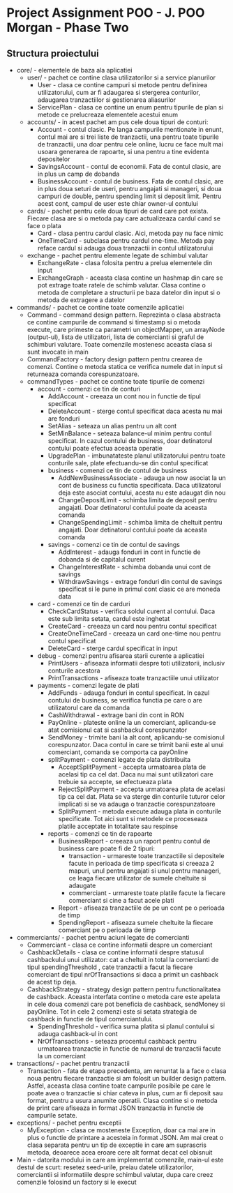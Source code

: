 # Project Assignment POO  - J. POO Morgan - Phase Two

## Structura proiectului

* core/ - elementele de baza ala aplicatiei
  * user/ - pachet ce contine clasa utilizatorilor si a service planurilor
    * User - clasa ce contine campuri si metode pentru definirea utilizatorului, cum ar fi adaugarea si stergerea conturilor, adaugarea tranzactiilor si gestionarea aliasurilor
    * ServicePlan - clasa ce contine un enum pentru tipurile de plan si metode ce prelucreaza elementele acestui enum
  * accounts/ - in acest pachet am pus cele doua tipuri de conturi:
    * Account - contul clasic. Pe langa campurile mentionate in enunt, contul mai are si trei liste de tranzactii, una pentru toate tipurile de tranzactii, una doar pentru cele online, lucru ce face mult mai usoara generarea de rapoarte, si una pentru a tine evidenta depositelor
    * SavingsAccount - contul de economii. Fata de contul clasic, are in plus un camp de dobanda
    * BusinessAccount - contul de business. Fata de contul clasic, are in plus doua seturi de useri, pentru angajati si manageri, si doua campuri de double, pentru spending limit si deposit limit. Pentru acest cont, campul de user este chiar owner-ul contului
  * cards/ - pachet pentru cele doua tipuri de card care pot exista. Fiecare clasa are si o metoda pay care actualizeaza cardul cand se face o plata
    * Card - clasa pentru cardul clasic. Aici, metoda pay nu face nimic
    * OneTimeCard - subclasa pentru cardul one-time. Metoda pay reface cardul si adauga doua tranzactii in contul utilizatorului
  * exchange - pachet pentru elemente legate de schimbul valutar
    * ExchangeRate - clasa folosita pentru a prelua elementele din input
    * ExchangeGraph - aceasta clasa contine un hashmap din care se pot extrage toate ratele de schimb valutar. Clasa contine o metoda de completare a structurii pe baza datelor din input si o metoda de extragere a datelor
* commands/ - pachet ce contine toate comenzile aplicatiei
  * Command - command design pattern. Reprezinta o clasa abstracta ce contine campurile de command si timestamp si o metoda execute, care primeste ca parametri un objectMapper, un arrayNode (output-ul), lista de utilizatori, lista de comercianti si graful de schimburi valutare. Toate comenzile mostenesc aceasta clasa si sunt invocate in main
  * CommandFactory - factory design pattern pentru crearea de comenzi. Contine o metoda statica ce verifica numele dat in input si returneaza comanda corespunzatoare.
  * commandTypes - pachet ce contine toate tipurile de comenzi
    * account - comenzi ce tin de conturi
      * AddAccount - creeaza un cont nou in functie de tipul specificat
      * DeleteAccount - sterge contul specificat daca acesta nu mai are fonduri
      * SetAlias - seteaza un alias pentru un alt cont
      * SetMinBalance - seteaza balance-ul minim pentru contul specificat. In cazul contului de business, doar detinatorul contului poate efectua aceasta operatie
      * UpgradePlan - imbunatateste planul utilizatorului pentru toate conturile sale, plate efectuandu-se din contul specificat
      * business - comenzi ce tin de contul de business
        * AddNewBusinessAssociate - adauga un now asociat la un cont de business cu functia specificata. Daca utilizatorul deja este asociat contului, acesta nu este adaugat din nou
        * ChangeDepositLimit - schimba limita de deposit pentru angajati. Doar detinatorul contului poate da aceasta comanda
        * ChangeSpendingLimit - schimba limita de cheltuit pentru angajati. Doar detinatorul contului poate da aceasta comanda
      * savings - comenzi ce tin de contul de savings
        * AddInterest - adauga fonduri in cont in functie de dobanda si de capitalul curent
        * ChangeInterestRate - schimba dobanda unui cont de savings
        * WithdrawSavings - extrage fonduri din contul de savings specificat si le pune in primul cont clasic ce are moneda data
    * card - comenzi ce tin de carduri
      * CheckCardStatus - verifica soldul curent al contului. Daca este sub limita setata, cardul este inghetat
      * CreateCard - creeaza un card nou pentru contul specificat
      * CreateOneTimeCard - creeaza un card one-time nou pentru contul specificat
      * DeleteCard - sterge cardul specificat in input
    * debug - comenzi pentru afisarea starii curente a aplicatiei
      * PrintUsers - afiseaza informatii despre toti utilizatorii, inclusiv conturile acestora
      * PrintTransactions - afiseaza toate tranzactiile unui utilizator
    * payments - comenzi legate de plati
      * AddFunds - adauga fonduri in contul specificat. In cazul contului de business, se verifica functia pe care o are utilizatorul care da comanda
      * CashWithdrawal - extrage bani din cont in RON
      * PayOnline - plateste online la un comerciant, aplicandu-se atat comisionul cat si cashbackul corespunzator
      * SendMoney - trimite bani la alt cont, aplicandu-se comisionul corespunzator. Daca contul in care se trimit banii este al unui comerciant, comanda se comporta ca payOnline
      * splitPayment - comenzi legate de plata distribuita
        * AcceptSplitPayment - accepta urmatoarea plata de acelasi tip ca cel dat. Daca nu mai sunt utilizatori care trebuie sa accepte, se efectueaza plata
        * RejectSplitPayment - accepta urmatoarea plata de acelasi tip ca cel dat. Plata se va sterge din conturile tuturor celor implicati si se va adauga o tranzactie corespunzatoare
        * SplitPayment - metoda execute adauga plata in conturile specificate. Tot aici sunt si metodele ce proceseaza platile acceptate in totalitate sau respinse
      * reports - comenzi ce tin de rapoarte
        * BusinessReport - creeaza un raport pentru contul de business care poate fi de 2 tipuri:
          * transaction - urmareste toate tranzactiile si depositele facute in perioada de timp specificata si creeaza 2 mapuri, unul pentru angajati si unul pentru manageri, ce leaga fiecare utilizator de sumele cheltuite si adaugate
          * commerciant - urmareste toate platile facute la fiecare comerciant si cine a facut acele plati
        * Report - afiseaza tranzactiile de pe un cont pe o perioada de timp
        * SpendingReport - afiseaza sumele cheltuite la fiecare comerciant pe o perioada de timp
* commerciants/ - pachet pentru aciuni legate de comercianti
  * Commerciant - clasa ce contine informatii despre un comerciant
  * CashbackDetails - clasa ce contine informatii despre statusul cashbackului unui utilizator: cat a cheltuit in total la comercianti de tipul spendingThreshold , cate tranzactii a facut la fiecare comerciant de tipul nrOfTransactions si daca a primit un cashback de acest tip deja.
  * CashbackStrategy - strategy design pattern pentru functionalitatea de cashback. Aceasta interfata contine o metoda care este apelata in cele doua comenzi care pot beneficia de cashback, sendMoney si payOnline. Tot in cele 2 comenzi este si setata strategia de cashback in functie de tipul comerciantului.
    * SpendingThreshold - verifica suma platita si planul contului si adauga cashback-ul in cont
    * NrOfTransactions - seteaza procentul cashback pentru urmatoarea tranzactie in functie de numarul de tranzactii facute la un comerciant 
* transactions/ - pachet pentru tranzactii
  * Transaction - fata de etapa precedenta, am renuntat la a face o clasa noua pentru fiecare tranzactie si am folosit un builder design pattern. Astfel, aceasta clasa contine toate campurile posibile pe care le poate avea o tranzactie si chiar cateva in plus, cum ar fi deposit sau format, pentru a usura anumite operatii. Clasa contine si o metoda de print care afiseaza in format JSON tranzactia in functie de campurile setate.
* exceptions/ - pachet pentru exceptii
  * MyException - clasa ce mosteneste Exception, doar ca mai are in plus o functie de printare a acesteia in format JSON. Am mai creat o clasa separata pentru un tip de exceptie in care am suprascris metoda, deoarece acea eroare cere alt format decat cel obisnuit
* Main - datorita modului in care am implementat comenzile, main-ul este destul de scurt: resetez seed-urile, preiau datele utilizatorilor, comerciantii si informatiile despre schimbul valutar, dupa care creez comenzile folosind un factory si le execut 



